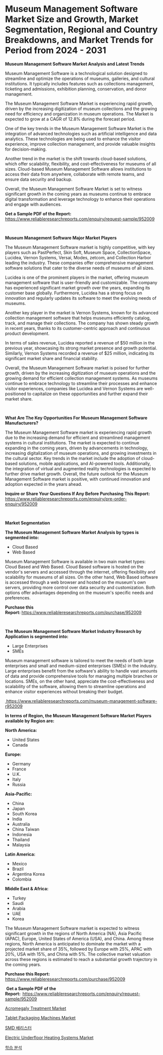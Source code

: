 <p><h1>Museum Management Software Market Size and Growth, Market Segmentation, Regional and Country Breakdowns, and Market Trends for Period from 2024 -  2031</h1></p><p><strong>Museum Management Software Market Analysis and Latest Trends</strong></p>
<p><p>Museum Management Software is a technological solution designed to streamline and optimize the operations of museums, galleries, and cultural institutions. It typically includes features such as collections management, ticketing and admissions, exhibition planning, conservation, and donor management.</p><p>The Museum Management Software Market is experiencing rapid growth, driven by the increasing digitization of museum collections and the growing need for efficiency and organization in museum operations. The Market is expected to grow at a CAGR of 12.8% during the forecast period.</p><p>One of the key trends in the Museum Management Software Market is the integration of advanced technologies such as artificial intelligence and data analytics. These technologies are being used to enhance the visitor experience, improve collection management, and provide valuable insights for decision-making.</p><p>Another trend in the market is the shift towards cloud-based solutions, which offer scalability, flexibility, and cost-effectiveness for museums of all sizes. Cloud-based Museum Management Software allows institutions to access their data from anywhere, collaborate with remote teams, and ensure data security and backup.</p><p>Overall, the Museum Management Software Market is set to witness significant growth in the coming years as museums continue to embrace digital transformation and leverage technology to enhance their operations and engage with audiences.</p></p>
<p><strong>Get a Sample PDF of the Report:&nbsp;</strong> <a href="https://www.reliableresearchreports.com/enquiry/request-sample/952009">https://www.reliableresearchreports.com/enquiry/request-sample/952009</a></p>
<p>&nbsp;</p>
<p><strong>Museum Management Software Major Market Players</strong></p>
<p><p>The Museum Management Software market is highly competitive, with key players such as PastPerfect, Skin Soft, Museum Space, CollectionSpace, Lucidea, Vernon Systems, Versai, Modes, zetcom, and Collection Harbor leading the industry. These companies offer comprehensive management software solutions that cater to the diverse needs of museums of all sizes.</p><p>Lucidea is one of the prominent players in the market, offering museum management software that is user-friendly and customizable. The company has experienced significant market growth over the years, expanding its customer base globally. Furthermore, Lucidea has a strong focus on innovation and regularly updates its software to meet the evolving needs of museums.</p><p>Another key player in the market is Vernon Systems, known for its advanced collection management software that helps museums efficiently catalog, track, and manage their collections. The company has shown steady growth in recent years, thanks to its customer-centric approach and continuous product development.</p><p>In terms of sales revenue, Lucidea reported a revenue of $50 million in the previous year, showcasing its strong market presence and growth potential. Similarly, Vernon Systems recorded a revenue of $25 million, indicating its significant market share and financial stability.</p><p>Overall, the Museum Management Software market is poised for further growth, driven by the increasing digitization of museum operations and the growing demand for efficient collection management systems. As museums continue to embrace technology to streamline their processes and enhance visitor experiences, companies like Lucidea and Vernon Systems are well-positioned to capitalize on these opportunities and further expand their market share.</p></p>
<p>&nbsp;</p>
<p><strong>What Are The Key Opportunities For Museum Management Software Manufacturers?</strong></p>
<p><p>The Museum Management Software market is experiencing rapid growth due to the increasing demand for efficient and streamlined management systems in cultural institutions. The market is expected to continue expanding in the coming years, driven by advancements in technology, increasing digitalization of museum operations, and growing investments in the cultural sector. Key trends in the market include the adoption of cloud-based solutions, mobile applications, and AI-powered tools. Additionally, the integration of virtual and augmented reality technologies is expected to further drive market growth. Overall, the future outlook for the Museum Management Software market is positive, with continued innovation and adoption expected in the years ahead.</p></p>
<p><strong>Inquire or Share Your Questions If Any Before Purchasing This Report:</strong> <a href="https://www.reliableresearchreports.com/enquiry/pre-order-enquiry/952009">https://www.reliableresearchreports.com/enquiry/pre-order-enquiry/952009</a></p>
<p>&nbsp;</p>
<p><strong>Market Segmentation</strong></p>
<p><strong>The Museum Management Software Market Analysis by types is segmented into:</strong></p>
<p><ul><li>Cloud Based</li><li>Web Based</li></ul></p>
<p><p>Museum Management Software is available in two main market types: Cloud Based and Web Based. Cloud Based software is hosted on the vendor's servers and accessed through the internet, offering flexibility and scalability for museums of all sizes. On the other hand, Web Based software is accessed through a web browser and hosted on the museum's own servers, providing more control over data security and customization. Both options offer advantages depending on the museum's specific needs and preferences.</p></p>
<p><strong>Purchase this Report:&nbsp;</strong><a href="https://www.reliableresearchreports.com/purchase/952009">https://www.reliableresearchreports.com/purchase/952009</a></p>
<p>&nbsp;</p>
<p><strong>The Museum Management Software Market Industry Research by Application is segmented into:</strong></p>
<p><ul><li>Large Enterprises</li><li>SMEs</li></ul></p>
<p><p>Museum management software is tailored to meet the needs of both large enterprises and small and medium-sized enterprises (SMEs) in the industry. Large enterprises benefit from the software's ability to handle vast amounts of data and provide comprehensive tools for managing multiple branches or locations. SMEs, on the other hand, appreciate the cost-effectiveness and scalability of the software, allowing them to streamline operations and enhance visitor experiences without breaking their budget.</p></p>
<p><a href="https://www.reliableresearchreports.com/museum-management-software-r952009">&nbsp;https://www.reliableresearchreports.com/museum-management-software-r952009</a></p>
<p><strong>In terms of Region, the Museum Management Software Market Players available by Region are:</strong></p>
<p>
    <p> <strong> North America: </strong>
        <ul>
            <li>United States</li>
            <li>Canada</li>
        </ul>
        </p> 
    <p> <strong> Europe: </strong>
        <ul>
            <li>Germany</li>
            <li>France</li>
            <li>U.K.</li>
            <li>Italy</li>
            <li>Russia</li>
        </ul>
        </p> 
    <p> <strong> Asia-Pacific: </strong>
        <ul>
            <li>China</li>
            <li>Japan</li>
            <li>South Korea</li>
            <li>India</li>
            <li>Australia</li>
            <li>China Taiwan</li>
            <li>Indonesia</li>
            <li>Thailand</li>
            <li>Malaysia</li>
        </ul>
        </p> 
    <p> <strong> Latin America: </strong>
        <ul>
            <li>Mexico</li>
            <li>Brazil</li>
            <li>Argentina Korea</li>
            <li>Colombia</li>
        </ul>
        </p> 
    <p> <strong> Middle East & Africa: </strong>
        <ul>
            <li>Turkey</li>
            <li>Saudi</li>
            <li>Arabia</li>
            <li>UAE</li>
            <li>Korea</li>
        </ul>
    </p>
    </p>
<p><p>The Museum Management Software market is expected to witness significant growth in the regions of North America (NA), Asia Pacific (APAC), Europe, United States of America (USA), and China. Among these regions, North America is anticipated to dominate the market with a projected market share of 35%, followed by Europe with 25%, APAC with 20%, USA with 15%, and China with 5%. The collective market valuation across these regions is estimated to reach a substantial growth trajectory in the coming years.</p></p>
<p><strong>Purchase this Report: </strong><a href="https://www.reliableresearchreports.com/purchase/952009">https://www.reliableresearchreports.com/purchase/952009</a></p>
<p>&nbsp;<strong>Get a Sample PDF of the Report:&nbsp;&nbsp;</strong><a href="https://www.reliableresearchreports.com/enquiry/request-sample/952009">https://www.reliableresearchreports.com/enquiry/request-sample/952009</a></p>
<p><strong></strong></p>
<p><p><a href="https://medium.com/@gabrieluffman5656/acromegaly-treatment-market-the-key-to-successful-business-strategy-forecast-till-2031-bd3d771de8d1">Acromegaly Treatment Market</a></p><p><a href="https://www.linkedin.com/pulse/tablet-packaging-machines-market-report-reveals-latest-trends-ocyre">Tablet Packaging Machines Market</a></p><p><a href="https://medium.com/@sherlock567567/smd-%EB%B0%94%EB%A6%AC%EC%8A%A4%ED%84%B0-%EC%8B%9C%EC%9E%A5-%EC%A1%B0%EC%82%AC-%EB%B3%B4%EA%B3%A0%EC%84%9C-%EA%B7%B8-%EC%97%AD%EC%82%AC-%EB%B0%8F-2024%EB%85%84%EB%B6%80%ED%84%B0-2031%EB%85%84%EA%B9%8C%EC%A7%80%EC%9D%98-%EC%98%88%EC%B8%A1-931a6b97cada">SMD 배리스터</a></p><p><a href="https://www.linkedin.com/pulse/electric-underfloor-heating-systems-market-analysis-sze-crqqe">Electric Underfloor Heating Systems Market</a></p><p><a href="https://github.com/laholand/Market-Research-Report-List-3/blob/main/714418851235.md">학습 분석</a></p></p>